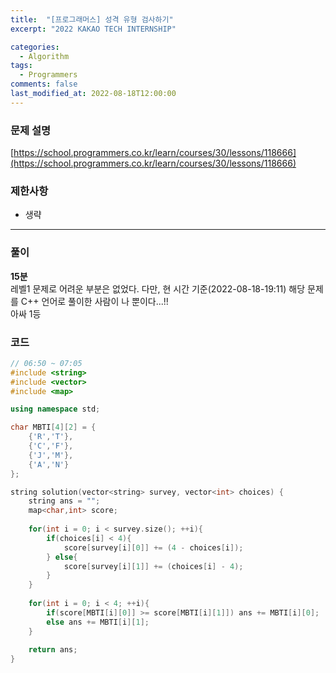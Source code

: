 ```yaml
---
title:  "[프로그래머스] 성격 유형 검사하기"
excerpt: "2022 KAKAO TECH INTERNSHIP"

categories:
  - Algorithm
tags:
  - Programmers  
comments: false
last_modified_at: 2022-08-18T12:00:00
---
```

### 문제 설명
[https://school.programmers.co.kr/learn/courses/30/lessons/118666](https://school.programmers.co.kr/learn/courses/30/lessons/118666)
  
### 제한사항
- 생략

---

### 풀이
**15분**  
레벨1 문제로 어려운 부분은 없었다. 다만, 현 시간 기준(2022-08-18-19:11) 해당 문제를 C++ 언어로 풀이한 사람이 나 뿐이다...!!  
아싸 1등  
  
### 코드
```c++
// 06:50 ~ 07:05
#include <string>
#include <vector>
#include <map>

using namespace std;

char MBTI[4][2] = {
    {'R','T'},
    {'C','F'},
    {'J','M'},
    {'A','N'}
};

string solution(vector<string> survey, vector<int> choices) {
    string ans = "";
    map<char,int> score;
    
    for(int i = 0; i < survey.size(); ++i){
        if(choices[i] < 4){
            score[survey[i][0]] += (4 - choices[i]);
        } else{
            score[survey[i][1]] += (choices[i] - 4); 
        }
    }
    
    for(int i = 0; i < 4; ++i){
        if(score[MBTI[i][0]] >= score[MBTI[i][1]]) ans += MBTI[i][0];
        else ans += MBTI[i][1];
    }
    
    return ans;
}
```